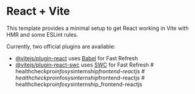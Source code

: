 # React + Vite

This template provides a minimal setup to get React working in Vite with HMR and some ESLint rules.

Currently, two official plugins are available:

- [@vitejs/plugin-react](https://github.com/vitejs/vite-plugin-react/blob/main/packages/plugin-react/README.md) uses [Babel](https://babeljs.io/) for Fast Refresh
- [@vitejs/plugin-react-swc](https://github.com/vitejs/vite-plugin-react-swc) uses [SWC](https://swc.rs/) for Fast Refresh
#   h e a l t h c h e c k p r o _ i n f o s y s _ i n t e r n s h i p _ f r o n t e n d - r e a c t j s  
 #   h e a l t h c h e c k p r o _ i n f o s y s _ i n t e r n s h i p _ f r o n t e n d - r e a c t j s  
 #   h e a l t h c h e c k p r o _ i n f o s y s _ i n t e r n s h i p _ f r o n t e n d - r e a c t j s  
 